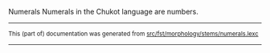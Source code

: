 Numerals
Numerals in the Chukot language are numbers.

* * *

<small>This (part of) documentation was generated from [src/fst/morphology/stems/numerals.lexc](https://github.com/giellalt/lang-ckt/blob/main/src/fst/morphology/stems/numerals.lexc)</small>

---

